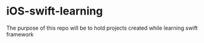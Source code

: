 # iOS-swift-learning
The purpose of this repo will be to hold projects created while learning swift framework
